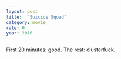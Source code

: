 ```yaml
---
layout: post
title:  "Suicide Squad"
category: movie
rate: 0
year: 2016
---
```


First 20 minutes: good. The rest: clusterfuck.